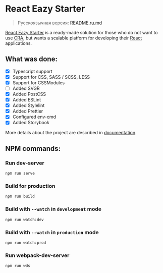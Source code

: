 # React Eazy Starter

> Русскоязычная версия: [README.ru.md](/README.ru.md)

[React Eazy Starter](https://github.com/FactorSef/ReactEazyStarter "React Eazy Starter Repository") is a ready-made solution for those who do not want to use [CRA](https://github.com/FactorSef/ReactEazyStarter "The official Create React App site"), but wants a scalable platform for developing their [React](https://reactjs.org "Official React.js site") applications.

## What was done:
- [x] Typescript support
- [x] Support for CSS, SASS / SCSS, LESS
- [x] Support for CSSModules
- [ ] Added SVGR
- [x] Added PostCSS
- [x] Added ESLint
- [x] Added Stylelint
- [x] Added Prettier
- [x] Configured env-cmd
- [x] Added Storybook

More details about the project are described in [documentation](/docs/intro.md).

## NPM commands:

### Run dev-server
```
npm run serve
```

### Build for production
```
npm run build
```

### Build with `--watch` in `development` mode
```
npm run watch:dev
```

### Build with `--watch` in `production` mode
```
npm run watch:prod
```

### Run webpack-dev-server
```
npm run wds
```
